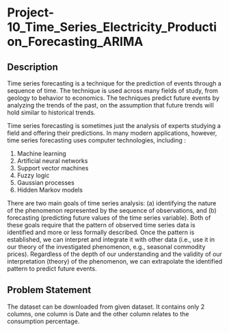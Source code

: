 # Project-10_Time_Series_Electricity_Production_Forecasting_ARIMA

## Description
Time series forecasting is a technique for the prediction of events through a sequence of time. The technique is used across many fields of study, from geology to behavior to economics. The techniques predict future events by analyzing the trends of the past, on the assumption that future trends will hold similar to historical trends.

Time series forecasting is sometimes just the analysis of experts studying a field and offering their predictions. In many modern applications, however, time series forecasting uses computer technologies, including :

1. Machine learning
2. Artificial neural networks
3. Support vector machines
4. Fuzzy logic
5. Gaussian processes
6. Hidden Markov models


There are two main goals of time series analysis: (a) identifying the nature of the phenomenon represented by the sequence of observations, and (b) forecasting (predicting future values of the time series variable). Both of these goals require that the pattern of observed time series data is identified and more or less formally described. Once the pattern is established, we can interpret and integrate it with other data (i.e., use it in our theory of the investigated phenomenon, e.g., seasonal commodity prices). Regardless of the depth of our understanding and the validity of our interpretation (theory) of the phenomenon, we can extrapolate the identified pattern to predict future events.

## Problem Statement
 
The dataset can be downloaded from given dataset. It contains only 2 columns, one column is Date and the other column relates to the consumption percentage.
